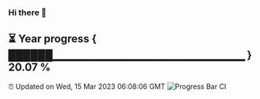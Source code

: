 ### Hi there 👋
⏳ Year progress { ██████▁▁▁▁▁▁▁▁▁▁▁▁▁▁▁▁▁▁▁▁▁▁▁▁ } 20.07 %
---
⏰ Updated on Wed, 15 Mar 2023 06:08:06 GMT
![Progress Bar CI](https://github.com/Moyi321/Moyi321/workflows/Progress%20Bar%20CI/badge.svg)

